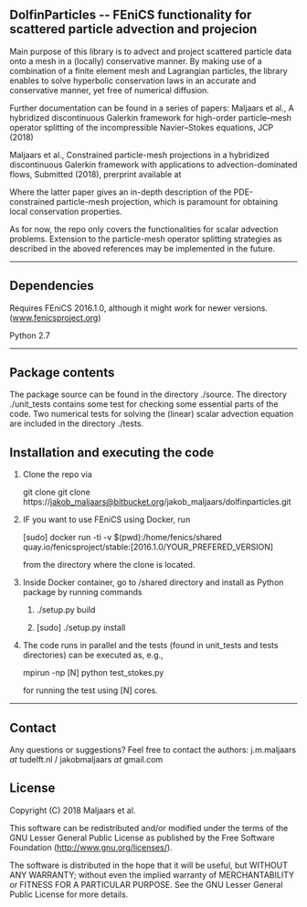 ## DolfinParticles -- FEniCS functionality for scattered particle advection and projecion

Main purpose of this library is to advect and project scattered particle data onto a mesh in 
a (locally) conservative manner. By making use of a combination of a finite element mesh and 
Lagrangian particles, the library enables to solve hyperbolic conservation laws in an accurate 
and conservative manner, yet free of numerical diffusion. 

Further documentation can be found in a series of papers:
Maljaars et al., A hybridized discontinuous Galerkin framework for high-order particle–mesh 
operator splitting of the incompressible Navier–Stokes equations, JCP (2018)

Maljaars et al., Constrained particle-mesh projections in a hybridized discontinuous Galerkin 
framework with applications to advection-dominated flows, Submitted (2018), prerprint available at

Where the latter paper gives an in-depth description of the PDE-constrained particle-mesh 
projection, which is paramount for obtaining local conservation properties.

As for now, the repo only covers the functionalities for scalar advection problems. Extension 
to the particle-mesh operator splitting strategies as described in the aboved references 
may be implemented in the future.

---

## Dependencies
Requires FEniCS 2016.1.0, although it might work for newer versions.
(www.fenicsproject.org)

Python 2.7

---

## Package contents
The package source can be found in the directory ./source.
The directory ./unit_tests contains some test for checking some essential parts of the code.
Two numerical tests for solving the (linear) scalar advection equation are included in the 
directory ./tests.

## Installation and executing the code
1. Clone the repo via
    
    git clone git clone https://jakob_maljaars@bitbucket.org/jakob_maljaars/dolfinparticles.git

2. IF you want to use FEniCS using Docker, run 
   
    [sudo] docker run -ti -v $(pwd):/home/fenics/shared quay.io/fenicsproject/stable:[2016.1.0/YOUR_PREFERED_VERSION]
    
    from the directory where the clone is located. 

3. Inside Docker container, go to /shared directory and install as Python package by running commands
    1. ./setup.py build 
    
    2. [sudo] ./setup.py install
    
4. The code runs in parallel and the tests (found in unit_tests and tests directories) can be executed as, e.g.,
    
    mpirun -np [N] python test_stokes.py

    for running the test using [N] cores.

---

## Contact
Any questions or suggestions? Feel free to contact the authors:
j.m.maljaars _at_ tudelft.nl / jakobmaljaars _at_ gmail.com

## License
Copyright (C) 2018 Maljaars et al.

This software can be redistributed and/or modified under the terms of the GNU Lesser General Public License as published by the Free Software Foundation (<http://www.gnu.org/licenses/>).

The software is distributed in the hope that it will be useful, but WITHOUT ANY WARRANTY; without even the implied warranty of MERCHANTABILITY or FITNESS FOR A PARTICULAR PURPOSE. See the GNU Lesser General Public License for more details.